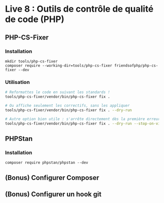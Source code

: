 # Live 8 : Outils de contrôle de qualité de code (PHP)

## PHP-CS-Fixer

### Installation

```
mkdir tools/php-cs-fixer
composer require --working-dir=tools/php-cs-fixer friendsofphp/php-cs-fixer --dev
```

### Utilisation

```bash
# Reformattes le code en suivant les standards !
tools/php-cs-fixer/vendor/bin/php-cs-fixer fix .

# Ou affiche seulement les correctifs, sans les appliquer
tools/php-cs-fixer/vendor/bin/php-cs-fixer fix . --dry-run

# Autre option bien utile : s'arrête directement dès la première erreur rencontrée
tools/php-cs-fixer/vendor/bin/php-cs-fixer fix . --dry-run --stop-on-violation
```

## PHPStan

### Installation

```
composer require phpstan/phpstan --dev
```

## (Bonus) Configurer Composer

## (Bonus) Configurer un hook git

